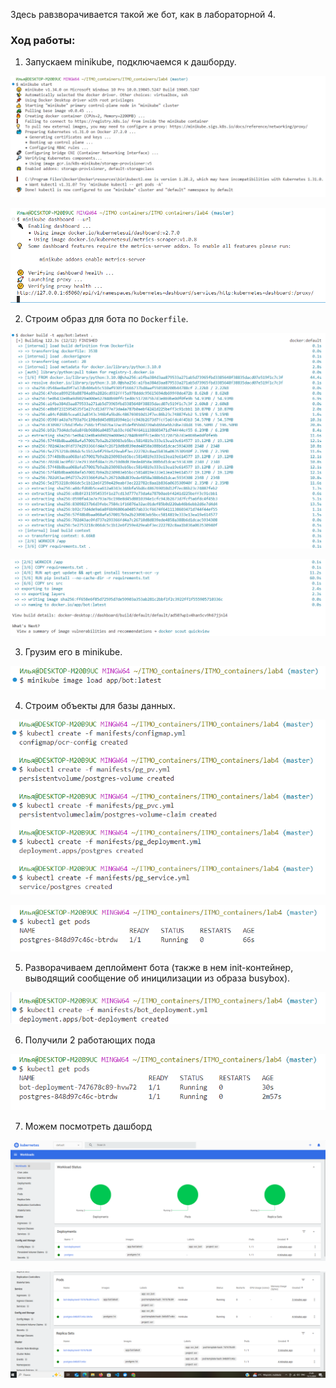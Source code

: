Здесь равзворачивается такой же бот, как в лабораторной 4.

### Ход работы:

1. Запускаем minikube, подключаемся к дашборду.

![](screenshot_photos/image1.png)

![](screenshot_photos/image2.png)


2. Строим образ для бота по `Dockerfile`.

![](screenshot_photos/image3.png)

![](screenshot_photos/image4.png)

3. Грузим его в minikube.

![](screenshot_photos/image5.png)

4. Строим объекты для базы данных.

![](screenshot_photos/image6.png)

![](screenshot_photos/image7.png)

5. Разворачиваем деплоймент бота (также в нем init-контейнер, выводящий сообщение об иницилизации из образа busybox).

![](screenshot_photos/image8.png)

6. Получили 2 работающих пода

![](screenshot_photos/image9.png)

7. Можем посмотреть дашборд

![](screenshot_photos/image10.png)

![](screenshot_photos/image11.png)
